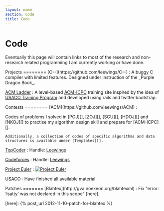 ```yaml
---
layout: name
section: Code
title: Code
---
```


Code
====
Eventually this page will contain links to most of the research and
non-research related programming I am currently working or have done.

<div class="section" markdown="1">
Projects
========
[C--](https://github.com/leewings/C--)
:   A buggy C compiler with limited features. Designed under instruction of
    the _Purple Dragon Book_.

[ACM Ladder](https://github.com/leewings/ACM-Ladder)
:   A level-based [ACM-ICPC][] training site inspired by the idea of [USACO
    Training Program][USACO] and developed using rails and twitter bootstrap.

[USACO]: http://ace.delos.com/usacogate
</div>

<div class="section" markdown="1">
Contests
========
[ACM](https://github.com/leewings/ACM)
:   <p markdown="1">Codes of problems I solved in [POJ][], [ZOJ][], [SGU][],
    [HDOJ][] and [NKOJ][] to practise my algorithm design skill and prepare
    for [ACM-ICPC][].</p>

    Additionally, a collection of codes of specific algorithms and data
    structures is available under [Templates][].

[ACM-ICPC]: http://icpc.baylor.edu
[POJ]: http://poj.org
[ZOJ]: http://acm.zju.edu.cn/onlinejudge
[SGU]: http://acm.sgu.ru
[HDOJ]: http://acm.hdu.edu.cn
[NKOJ]: http://acm.nankai.edu.cn
[Templates]: https://github.com/leewings/ACM/tree/master/Templates

[TopCoder](https://github.com/leewings/TopCoder)
:   Handle: [Leewings](http://community.topcoder.com/tc?module=MemberProfile&cr=23001176)

[Codeforces](https://github.com/leewings/Codeforces)
:   Handle: [Leewings](http://codeforces.com/profile/Leewings)

[Project Euler](https://github.com/leewings/Project-Euler)
:   [![Project Euler](http://projecteuler.net/profile/cheuk-fung.png)](http://projecteuler.net/)

[USACO](https://github.com/leewings/USACO)
:   Have finished all available material.
</div>

<div class="section" markdown="1">
Patches
=======
[Blahtex](http://gva.noekeon.org/blahtexml)
:   Fix "error: ‘isatty’ was not declared in this scope" [here].

[here]: {% post_url 2012-11-10-patch-for-blahtex %}
</div>
